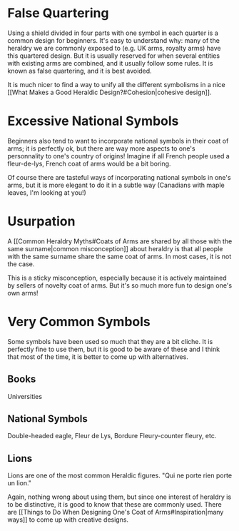 # False Quartering
Using a shield divided in four parts with one symbol in each quarter is a common design for beginners. It's easy to understand why: many of the heraldry we are commonly exposed to (e.g. UK arms, royalty arms) have this quartered design. But it is usually reserved for when several entities with existing arms are combined, and it usually follow some rules. It is known as false quartering, and it is best avoided. 

It is much nicer to find a way to unify all the different symbolisms in a nice [[What Makes a Good Heraldic Design?#Cohesion|cohesive design]].

# Excessive National Symbols
Beginners also tend to want to incorporate national symbols in their coat of arms; it is perfectly ok, but there are way more aspects to one's personnality to one's country of origins! Imagine if all French people used a fleur-de-lys, French coat of arms would be a bit boring. 

Of course there are tasteful ways of incorporating national symbols in one's arms, but it is more elegant to do it in a subtle way (Canadians with maple leaves, I'm looking at you!)

# Usurpation
A [[Common Heraldry Myths#Coats of Arms are shared by all those with the same surname|common misconception]] about heraldry is that all people with the same surname share the same coat of arms. In most cases, it is not the case. 

This is a sticky misconception, especially because it is actively maintained by sellers of novelty coat of arms. But it's so much more fun to design one's own arms!

# Very Common Symbols
Some symbols have been used so much that they are a bit cliche. It is perfectly fine to use them, but it is good to be aware of these and I think that most of the time, it is better to come up with alternatives.
## Books
Universities
## National Symbols
Double-headed eagle, Fleur de Lys, Bordure Fleury-counter fleury, etc.
## Lions
Lions are one of the most common Heraldic figures. "Qui ne porte rien porte un lion."

Again, nothing wrong about using them, but since one interest of heraldry is to be distinctive, it is good to know that these are commonly used. There are [[Things to Do When Designing One's Coat of Arms#Inspiration|many ways]] to come up with creative designs. 
